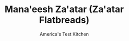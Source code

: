 ---
layout: ../../layouts/MarkdownPostLayout.astro
title: Mana'eesh Za'atar (Za'atar Flatbreads)
author: America's Test Kitchen
pubDate: 2023-03-15
description: A light hand and a hot oven produce a flatbread full of flavor.
image_url: https://res.cloudinary.com/hksqkdlah/image/upload/ar_1:1,c_fill,dpr_2.0,f_auto,fl_lossy.progressive.strip_profile,g_faces:auto,q_auto:low,w_344/SFS_ManaeeshZaatar_12_adv54r
tags: ["Side Dishes","Appetizers","Middle Eastern","Breads","Cookbook Collection"]
calories: 1939
protein: 6
carbohydrates: 46
fats: 
fiber: 2
ingredients: ["2 1/2 cups (12½ ounces), all-purpose flour","1 1/2 teaspoons, instant or rapid-rise yeast","1 teaspoon, table salt","3/4 cup plus 2 tablespoons, cold water","2 tablespoons, extra-virgin olive oil","3 tablespoons, za'atar (see note)","3 tablespoons, extra-virgin olive oil","1/2 teaspoon, table salt"]
serves: 6
time: "1 hour 10 minutes, plus 2 hours rising"
instructions: ["FOR THE DOUGH: Process flour, yeast, and salt in food processor until combined, about 3 seconds. Combine cold water and oil in liquid measuring cup. With processor running, slowly add water mixture and process until dough forms sticky ball that clears sides of bowl, 30 to 60 seconds.","Transfer dough to clean counter and knead into cohesive ball, about 1 minute. Place dough in greased bowl. Cover bowl with plastic wrap and let dough rise at room temperature until almost doubled in size, 2 to 2½ hours. One hour before baking, adjust oven rack to middle position, set baking stone on rack, and heat oven to 500 degrees.","FOR THE TOPPING: Meanwhile, combine za’atar, oil, and salt in bowl.","On clean counter, divide dough into 3 equal pieces, about 7 ounces each. Shape each piece of dough into ball; cover loosely with plastic and let rest for 15 minutes.","Working with 1 dough ball at a time on lightly floured counter, coat lightly with flour and flatten into 6- to 7-inch disk using your fingertips.","Using rolling pin, roll dough into 9- to 10-inch circle. Slide dough round onto floured baking peel. Spread one-third of za’atar mixture (about 1½ tablespoons) over surface of dough with back of dinner spoon, stopping ½ inch from edge.","Firmly tap dough all over with your fingertips, about 6 times. Slide dough onto baking stone and bake until lightly bubbled and brown on top, about 5 minutes. Using baking peel, transfer man’oushe to wire rack. Repeat with remaining dough and za’atar mixture. Slice or tear and serve."]
nutrition: ["82 mg Potassium","75 mg Phosphorus","20 mg Calcium","3 mg Iron","17 mg Magnesium","263 mg Sodium","12 g Fat","3 mg Niacin (B3)","8 g Monounsaturated","1 g Polyunsaturated","1 mg Vitamin C","1 g Saturated","2 g Fiber","90 µg Folic acid","41 µg Folate (food)","6 µg Vitamin K","42 g Water","46 g Carbs","196 µg Folate equivalent (total)","6 g Protein","1 mg Vitamin E","1 µg Vitamin A","323 kcal Energy","1939 calories"]
notes: "You can purchase za’atar in the spice section of many grocery stores or online, or you can make our recipe."
---